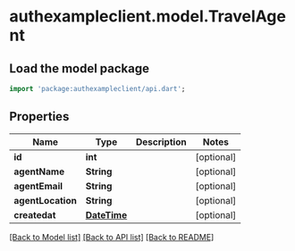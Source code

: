 # authexampleclient.model.TravelAgent

## Load the model package
```dart
import 'package:authexampleclient/api.dart';
```

## Properties
Name | Type | Description | Notes
------------ | ------------- | ------------- | -------------
**id** | **int** |  | [optional] 
**agentName** | **String** |  | [optional] 
**agentEmail** | **String** |  | [optional] 
**agentLocation** | **String** |  | [optional] 
**createdat** | [**DateTime**](DateTime.md) |  | [optional] 

[[Back to Model list]](../README.md#documentation-for-models) [[Back to API list]](../README.md#documentation-for-api-endpoints) [[Back to README]](../README.md)


